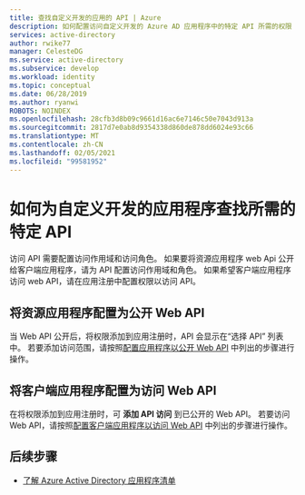 ```yaml
---
title: 查找自定义开发的应用的 API | Azure
description: 如何配置访问自定义开发的 Azure AD 应用程序中的特定 API 所需的权限
services: active-directory
author: rwike77
manager: CelesteDG
ms.service: active-directory
ms.subservice: develop
ms.workload: identity
ms.topic: conceptual
ms.date: 06/28/2019
ms.author: ryanwi
ROBOTS: NOINDEX
ms.openlocfilehash: 28cfb3d8b09c9661d16ac6e7146c50e7043d913a
ms.sourcegitcommit: 2817d7e0ab8d9354338d860de878dd6024e93c66
ms.translationtype: MT
ms.contentlocale: zh-CN
ms.lasthandoff: 02/05/2021
ms.locfileid: "99581952"
---
```

# <a name="how-to-find-a-specific-api-needed-for-a-custom-developed-application"></a>如何为自定义开发的应用程序查找所需的特定 API

访问 API 需要配置访问作用域和访问角色。 如果要将资源应用程序 web Api 公开给客户端应用程序，请为 API 配置访问作用域和角色。 如果希望客户端应用程序访问 web API，请在应用注册中配置权限以访问 API。

## <a name="configuring-a-resource-application-to-expose-web-apis"></a>将资源应用程序配置为公开 Web API

当 Web API 公开后，将权限添加到应用注册时，API 会显示在“选择 API”  列表中。 若要添加访问范围，请按照[配置应用程序以公开 Web API](quickstart-configure-app-expose-web-apis.md) 中列出的步骤进行操作。

## <a name="configuring-a-client-application-to-access-web-apis"></a>将客户端应用程序配置为访问 Web API

在将权限添加到应用注册时，可 **添加 API 访问** 到已公开的 Web API。 若要访问 Web API，请按照[配置客户端应用程序以访问 Web API](quickstart-configure-app-access-web-apis.md) 中列出的步骤进行操作。

## <a name="next-steps"></a>后续步骤

- [了解 Azure Active Directory 应用程序清单](./reference-app-manifest.md)